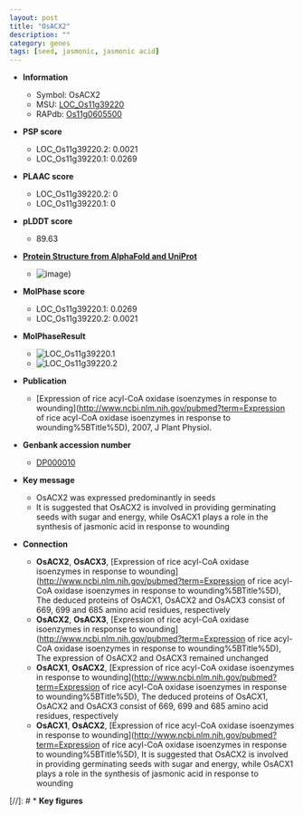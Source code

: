 ```yaml
---
layout: post
title: "OsACX2"
description: ""
category: genes
tags: [seed, jasmonic, jasmonic acid]
---
```


* **Information**  
    + Symbol: OsACX2  
    + MSU: [LOC_Os11g39220](http://rice.plantbiology.msu.edu/cgi-bin/ORF_infopage.cgi?orf=LOC_Os11g39220)  
    + RAPdb: [Os11g0605500](http://rapdb.dna.affrc.go.jp/viewer/gbrowse_details/irgsp1?name=Os11g0605500)  

* **PSP score**  
    + LOC_Os11g39220.2: 0.0021 
    + LOC_Os11g39220.1: 0.0269 

* **PLAAC score**  
    + LOC_Os11g39220.2: 0 
    + LOC_Os11g39220.1: 0 

* **pLDDT score**
    + 89.63

* **[Protein Structure from AlphaFold and UniProt](https://www.uniprot.org/uniprotkb/Q2R1G8/entry#structure)**
    + ![image](https://ricepsp.github.io/images/Q2/AF-Q2R1G8-F1.png))

* **MolPhase score**
    + LOC_Os11g39220.1: 0.0269
    + LOC_Os11g39220.2: 0.0021

* **MolPhaseResult**
    + ![LOC_Os11g39220.1](https://ricepsp.github.io/pictures/LOC_Os11g/LOC_Os11g39220.1.png)
    + ![LOC_Os11g39220.2](https://ricepsp.github.io/pictures/LOC_Os11g/LOC_Os11g39220.2.png)

* **Publication**  
    + [Expression of rice acyl-CoA oxidase isoenzymes in response to wounding](http://www.ncbi.nlm.nih.gov/pubmed?term=Expression of rice acyl-CoA oxidase isoenzymes in response to wounding%5BTitle%5D), 2007, J Plant Physiol.

* **Genbank accession number**  
    + [DP000010](http://www.ncbi.nlm.nih.gov/nuccore/DP000010)

* **Key message**  
    + OsACX2 was expressed predominantly in seeds
    + It is suggested that OsACX2 is involved in providing germinating seeds with sugar and energy, while OsACX1 plays a role in the synthesis of jasmonic acid in response to wounding

* **Connection**  
    + __OsACX2__, __OsACX3__, [Expression of rice acyl-CoA oxidase isoenzymes in response to wounding](http://www.ncbi.nlm.nih.gov/pubmed?term=Expression of rice acyl-CoA oxidase isoenzymes in response to wounding%5BTitle%5D), The deduced proteins of OsACX1, OsACX2 and OsACX3 consist of 669, 699 and 685 amino acid residues, respectively
    + __OsACX2__, __OsACX3__, [Expression of rice acyl-CoA oxidase isoenzymes in response to wounding](http://www.ncbi.nlm.nih.gov/pubmed?term=Expression of rice acyl-CoA oxidase isoenzymes in response to wounding%5BTitle%5D), The expression of OsACX2 and OsACX3 remained unchanged
    + __OsACX1__, __OsACX2__, [Expression of rice acyl-CoA oxidase isoenzymes in response to wounding](http://www.ncbi.nlm.nih.gov/pubmed?term=Expression of rice acyl-CoA oxidase isoenzymes in response to wounding%5BTitle%5D), The deduced proteins of OsACX1, OsACX2 and OsACX3 consist of 669, 699 and 685 amino acid residues, respectively
    + __OsACX1__, __OsACX2__, [Expression of rice acyl-CoA oxidase isoenzymes in response to wounding](http://www.ncbi.nlm.nih.gov/pubmed?term=Expression of rice acyl-CoA oxidase isoenzymes in response to wounding%5BTitle%5D), It is suggested that OsACX2 is involved in providing germinating seeds with sugar and energy, while OsACX1 plays a role in the synthesis of jasmonic acid in response to wounding

[//]: # * **Key figures**  


